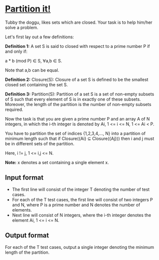 # [Partition it!][link]

Tubby the doggu, likes sets which are closed. Your task is to help him/her solve a problem.

Let's first lay out a few definitions:

**Definition 1:** A set S is said to closed with respect to a prime number P if and only if:

a \* b (mod P) ∈ S, ∀a,b ∈ S.

Note that a,b can be equal.

**Definition 2:** Closure(S): Closure of a set S is defined to be the smallest closed set containing the set S.

**Definition 3:** Partition(S): Partition of a set S is a set of non-empty subsets of S such that every element of S is in exactly one of these subsets. Moreover, the length of the partition is the number of non-empty subsets required.

Now the task is that you are given a prime number P and an array A of N integers, in which the i-th integer is denoted by Ai, 1 <= i <= N, 1 <= Ai < P.

You have to partition the set of indices {1,2,3,4,..., N} into a partition of minimum length such that if Closure({Ai} ⊆ Closure({Aj})) then i and j must be in different sets of the partition.

Here, i != j, 1 <= i,j <= N.

**Note:** x denotes a set containing a single element x.

## Input format

- The first line will consist of the integer T denoting the number of test cases.
- For each of the T test cases, the first line will consist of two integers P and N, where P is a prime number and N denotes the number of elements.
- Next line will consist of N integers, where the i-th integer denotes the element Ai, 1 <= i <= N.

## Output format

For each of the T test cases, output a single integer denoting the minimum length of the partition.

[link]: https://www.hackerearth.com/practice/algorithms/graphs/topological-sort/practice-problems/algorithm/partition-it-4cc63265/
